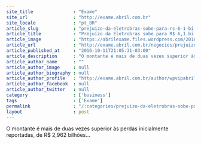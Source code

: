 ```yaml
---
site_title               : "Exame"
site_url                 : "http://exame.abril.com.br"
site_locale              : "pt_BR"
article_slug             : "prejuizo-da-eletrobras-sobe-para-rs-6-1-bi-com-investigacoes"
article_title            : "Prejuízo da Eletrobras sobe para R$ 6,1 bi com investigações"
article_image            : "https://abrilexame.files.wordpress.com/2016/10/size_960_16_9_px038_114a_9.jpg?quality=70&strip=all&w=960"
article_url              : "http://exame.abril.com.br/negocios/prejuizo-da-eletrobras-sobe-para-r-6-1-bi-com-investigacoes/"
article_published_at     : "2016-10-11T21:05:31-03:00"
article_description      : "O montante é mais de duas vezes superior às perdas inicialmente reportadas, de R$ 2,962 bilhões..."
article_author_name      : ""
article_author_image     : null
article_author_biography : null
article_author_profile   : "http://exame.abril.com.br/author/wpvipabril/"
article_author_facebook  : null
article_author_twitter   : null
category                 : ['business']
tags                     : ['Exame']
permalink                : "/:categories/prejuizo-da-eletrobras-sobe-para-rs-6-1-bi-com-investigacoes/"
layout                   : post
---
```


O montante é mais de duas vezes superior às perdas inicialmente reportadas, de R$ 2,962 bilhões...
